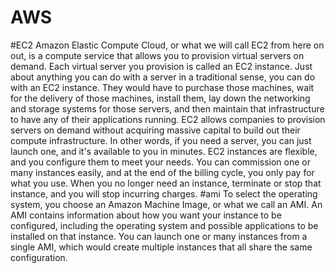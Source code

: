 # AWS
#EC2
Amazon Elastic Compute Cloud, or what we will call EC2 from here on out, is a compute service that allows you to provision virtual servers on demand. Each virtual server you provision is called an EC2 instance. Just about anything you can do with a server in a traditional sense, you can do with an EC2 instance. They would have to purchase those machines, wait for the delivery of those machines, install them, lay down the networking and storage systems for those servers, and then maintain that infrastructure to have any of their applications running. EC2 allows companies to provision servers on demand without acquiring massive capital to build out their compute infrastructure. In other words, if you need a server, you can just launch one, and it's available to you in minutes. EC2 instances are flexible, and you configure them to meet your needs. You can commission one or many instances easily, and at the end of the billing cycle, you only pay for what you use. When you no longer need an instance, terminate or stop that instance, and you will stop incurring charges. 
#ami
To select the operating system, you choose an Amazon Machine Image, or what we call an AMI. An AMI contains information about how you want your instance to be configured, including the operating system and possible applications to be installed on that instance. You can launch one or many instances from a single AMI, which would create multiple instances that all share the same configuration.
